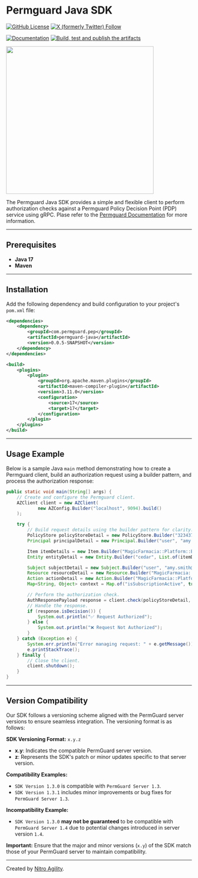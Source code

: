# Permguard Java SDK

[![GitHub License](https://img.shields.io/github/license/permguard/permguard-java)](https://github.com/permguard/permguard-java?tab=Apache-2.0-1-ov-file#readme)
[![X (formerly Twitter) Follow](https://img.shields.io/twitter/follow/permguard)](https://x.com/intent/follow?original_referer=https%3A%2F%2Fdeveloper.x.com%2F&ref_src=twsrc%5Etfw%7Ctwcamp%5Ebuttonembed%7Ctwterm%5Efollow%7Ctwgr%5ETwitterDev&screen_name=Permguard)

[![Documentation](https://img.shields.io/website?label=Docs&url=https%3A%2F%2Fwww.permguard.com%2F)](https://www.permguard.com/)
[![Build, test and publish the artifacts](https://github.com/permguard/permguard-java/actions/workflows/permguard-java-ci.yml/badge.svg)](https://github.com/permguard/permguard-java/actions/workflows/permguard-java-ci.yml)

<p align="left">
  <img src="https://raw.githubusercontent.com/permguard/permguard-assets/main/pink-txt//1line.svg" class="center" width="400px" height="auto"/>
</p>

The Permguard Java SDK provides a simple and flexible client to perform authorization checks against a Permguard Policy Decision Point (PDP) service using gRPC. 
Plase refer to the [Permguard Documentation](https://www.permguard.com/) for more information.

---

## Prerequisites

- **Java 17**
- **Maven**

---

## Installation

Add the following dependency and build configuration to your project's `pom.xml` file:

```xml
<dependencies>
    <dependency>
        <groupId>com.permguard.pep</groupId>
        <artifactId>permguard-java</artifactId>
        <version>0.0.5-SNAPSHOT</version>
    </dependency>
</dependencies>

<build>
    <plugins>
        <plugin>
            <groupId>org.apache.maven.plugins</groupId>
            <artifactId>maven-compiler-plugin</artifactId>
            <version>3.11.0</version>
            <configuration>
                <source>17</source>
                <target>17</target>
            </configuration>
        </plugin>
    </plugins>
</build>
```

---

## Usage Example

Below is a sample Java `main` method demonstrating how to create a Permguard client, build an authorization request using a builder pattern, and process the authorization response:

```java
public static void main(String[] args) {
    // Create and configure the Permguard client.
    AZClient client = new AZClient(
            new AZConfig.Builder("localhost", 9094).build()
    );

    try {
        // Build request details using the builder pattern for clarity.
        PolicyStore policyStoreDetail = new PolicyStore.Builder("323437219436", "ledger", "9b8030f0edb949c0b743bd13b8396c15").build();
        Principal principalDetail = new Principal.Builder("user", "amy.smith@acmecorp.com", "keycloak").build();

        Item itemDetails = new Item.Builder("MagicFarmacia::Platform::BranchInfo", "subscription", Map.of("active", true), List.of()).build();
        Entity entityDetail = new Entity.Builder("cedar", List.of(itemDetails)).build();

        Subject subjectDetail = new Subject.Builder("user", "amy.smith@acmecorp.com", "keycloak", Map.of("isSuperUser", true)).build();
        Resource resourceDetail = new Resource.Builder("MagicFarmacia::Platform::Subscription", "e3a786fd07e24bfa95ba4341d3695ae8", Map.of("isEnabled", true)).build();
        Action actionDetail = new Action.Builder("MagicFarmacia::Platform::Action::create", Map.of("isEnabled", true)).build();
        Map<String, Object> context = Map.of("isSubscriptionActive", true, "time", "2025-01-23T16:17:46+00:00");

        // Perform the authorization check.
        AuthResponsePayload response = client.check(policyStoreDetail, actionDetail, principalDetail, resourceDetail, entityDetail, subjectDetail, context);
        // Handle the response.
        if (response.isDecision()) {
            System.out.println("✅ Request Authorized");
        } else {
            System.out.println("❌ Request Not Authorized");
        }
    } catch (Exception e) {
        System.err.println("Error managing request: " + e.getMessage());
        e.printStackTrace();
    } finally {
        // Close the client.
        client.shutdown();
    }
}
```

---

## Version Compatibility

Our SDK follows a versioning scheme aligned with the PermGuard server versions to ensure seamless integration. The versioning format is as follows:

**SDK Versioning Format:** `x.y.z`

- **x.y**: Indicates the compatible PermGuard server version.
- **z**: Represents the SDK's patch or minor updates specific to that server version.

**Compatibility Examples:**

- `SDK Version 1.3.0` is compatible with `PermGuard Server 1.3`.
- `SDK Version 1.3.1` includes minor improvements or bug fixes for `PermGuard Server 1.3`.

**Incompatibility Example:**

- `SDK Version 1.3.0` **may not be guaranteed** to be compatible with `PermGuard Server 1.4` due to potential changes introduced in server version `1.4`.

**Important:** Ensure that the major and minor versions (`x.y`) of the SDK match those of your PermGuard server to maintain compatibility.

---

Created by [Nitro Agility](https://www.nitroagility.com/).
